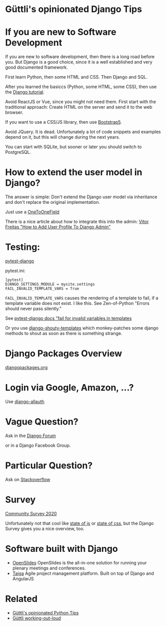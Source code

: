 # Güttli's opinionated Django Tips

# If you are new to Software Development

If you are new to software development, then there is a long road before you. But Django is a good choice, since it is a well established and very good documented framework.

First learn Python, then some HTML and CSS. Then Django and SQL.

After you learned the basiccs (Python, some HTML, some CSS), then use the [Django tutorial](https://docs.djangoproject.com/en/dev/intro/tutorial01/).

Avoid ReactJS or Vue, since you might not need them. First start with the traditional approach: Create HTML on
the server and send it to the web browser.

If you want to use a CSS/JS library, then use [Bootstrap5](https://getbootstrap.com/).

Avoid JQuery. It is dead. Unfortunately a lot of code snippets and examples depend on it, but
this will change during the next years.

You can start with SQLite, but sooner or later you should switch to PostgreSQL.

# How to extend the user model in Django?

The answer is simple: Don't extend the Django user model via inheritance and don't replace the original implementation.

Just use a [OneToOneField](https://docs.djangoproject.com/en/dev/ref/models/fields/#django.db.models.OneToOneField)

There is a nice article about how to integrate this into the admin: [Vitor Freitas "How to Add User Profile To Django Admin"](https://simpleisbetterthancomplex.com/tutorial/2016/11/23/how-to-add-user-profile-to-django-admin.html)

# Testing:

[pytest-django](https://github.com/pytest-dev/pytest-django)

pytest.ini:
```
[pytest]
DJANGO_SETTINGS_MODULE = mysite.settings
FAIL_INVALID_TEMPLATE_VARS = True
```

`FAIL_INVALID_TEMPLATE_VARS` causes the rendering of a template to fail, if a template variable does not exist. I like this. See Zen-of-Python "Errors should never pass silently."

See [pytest-django docs "fail for invalid variables in templates](https://pytest-django.readthedocs.io/en/latest/usage.html#fail-on-template-vars-fail-for-invalid-variables-in-templates)

Or you use [django-shouty-templates](https://pypi.org/project/django-shouty-templates/) which monkey-patches some django methods to shout as soon as there is something strange.

# Django Packages Overview

[djangopackages.org](https://djangopackages.org/)

# Login via Google, Amazon, ...?

Use [django-allauth](https://django-allauth.readthedocs.io/en/latest/)

# Vague Question?

Ask in the [Django Forum](https://forum.djangoproject.com/)

or in a Django Facebook Group.

# Particular Question?

Ask on [Stackoverflow](https://stackoverflow.com/questions/tagged/django)

# Survey

[Community Survey 2020](https://www.djangoproject.com/weblog/2020/jul/28/community-survey-2020/)

Unfortunately not that cool like [state of js](https://stateofjs.com/) or [state of css](https://stateofcss.com/),
but the Django Survey gives you a nice overview, too.

# Software built with Django

* [OpenSlides](https://openslides.com/) OpenSlides is the all-in-one solution for running your plenary meetings and conferences. 
* [Taiga](https://github.com/taigaio/taiga-back) Agile project management platform. Built on top of Django and AngularJS

# Related

* [Güttli's opinionated Python Tips](https://github.com/guettli/python-tips)
* [Güttli working-out-loud](https://github.com/guettli/wol)


